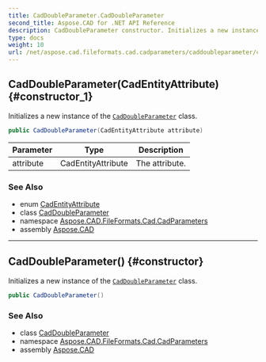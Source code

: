 ```yaml
---
title: CadDoubleParameter.CadDoubleParameter
second_title: Aspose.CAD for .NET API Reference
description: CadDoubleParameter constructor. Initializes a new instance of the CadDoubleParameter class
type: docs
weight: 10
url: /net/aspose.cad.fileformats.cad.cadparameters/caddoubleparameter/caddoubleparameter/
---
```

## CadDoubleParameter(CadEntityAttribute) {#constructor_1}

Initializes a new instance of the [`CadDoubleParameter`](../) class.

```csharp
public CadDoubleParameter(CadEntityAttribute attribute)
```

| Parameter | Type | Description |
| --- | --- | --- |
| attribute | CadEntityAttribute | The attribute. |

### See Also

* enum [CadEntityAttribute](../../../aspose.cad.fileformats.cad/cadentityattribute/)
* class [CadDoubleParameter](../)
* namespace [Aspose.CAD.FileFormats.Cad.CadParameters](../../caddoubleparameter/)
* assembly [Aspose.CAD](../../../)

---

## CadDoubleParameter() {#constructor}

Initializes a new instance of the [`CadDoubleParameter`](../) class.

```csharp
public CadDoubleParameter()
```

### See Also

* class [CadDoubleParameter](../)
* namespace [Aspose.CAD.FileFormats.Cad.CadParameters](../../caddoubleparameter/)
* assembly [Aspose.CAD](../../../)


